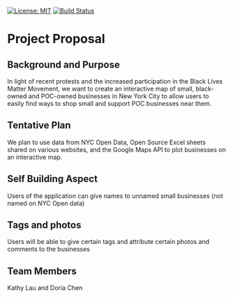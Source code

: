 [![License: MIT](https://img.shields.io/static/v1?label=license&message=MIT&color=red)](https://github.com/KathyLau/COMS4995/blob/master/LICENSE)
[![Build Status](https://travis-ci.org/KathyLau/shop-poc.png?branch=master)](https://travis-ci.org/KathyLau/shop-poc)

# Project Proposal

## Background and Purpose
In light of recent protests and the increased participation in the Black Lives Matter Movement, we want to create an interactive map of small, black-owned and POC-owned businesses in New York City to allow users to easily find ways to shop small and support POC businesses near them.

## Tentative Plan
We plan to use data from NYC Open Data, Open Source Excel sheets shared on various websites, and the Google Maps API to plot businesses on an interactive map.

## Self Building Aspect
Users of the application can give names to unnamed small businesses (not named on NYC Open data)

## Tags and photos
Users will be able to give certain tags and attribute certain photos and comments to the businesses

## Team Members
Kathy Lau and Doria Chen

